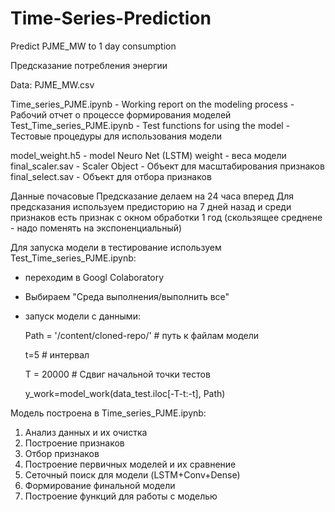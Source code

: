 # Time-Series-Prediction
Predict PJME_MW to 1 day consumption  

Предсказание потребления энергии


Data: PJME_MW.csv

Time_series_PJME.ipynb - Working report on the modeling process - Рабочий отчет о процессе формирования моделей
Test_Time_series_PJME.ipynb - Test functions for using the model - Тестовые процедуры для использования модели

model_weight.h5 - model Neuro Net (LSTM) weight -  веса модели
final_scaler.sav - Scaler Object - Объект для масштабирования признаков
final_select.sav - Объект для отбора признаков


Данные почасовые 
Предсказание делаем на 24 часа вперед
Для предсказания используем предисторию на 7 дней назад и среди признаков есть признак с окном обработки 1 год (скользящее среднене - надо поменять на экспоненциальный)

Для запуска модели в тестирование используем Test_Time_series_PJME.ipynb:
 - переходим в Googl Colaboratory
 - Выбираем "Среда выполнения/выполнить все"
 - запуск модели с данными:
 
    Path = '/content/cloned-repo/'  # путь к файлам модели
 
    t=5 # интервал
    
    T = 20000  # Сдвиг начальной точки тестов
    
    y_work=model_work(data_test.iloc[-T-t:-t], Path)


Модель построена в Time_series_PJME.ipynb:
1. Анализ данных и их очистка
2. Построение признаков
3. Отбор признаков
4. Построение первичных моделей и их сравнение
5. Сеточный поиск для модели (LSTM+Conv+Dense)
6. Формирование финальной модели
7. Построение функций для работы с моделью



